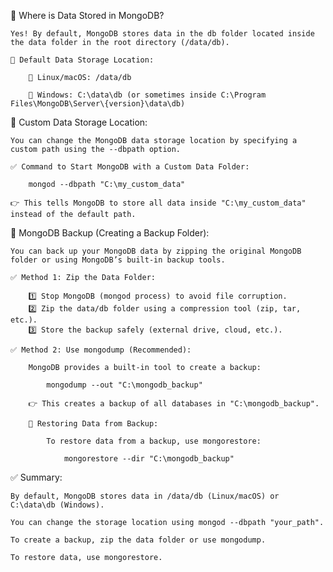 📌 Where is Data Stored in MongoDB?

    Yes! By default, MongoDB stores data in the db folder located inside the data folder in the root directory (/data/db).

    📍 Default Data Storage Location:

        🔵 Linux/macOS: /data/db

        🔵 Windows: C:\data\db (or sometimes inside C:\Program Files\MongoDB\Server\{version}\data\db)

    
🔹 Custom Data Storage Location:

    You can change the MongoDB data storage location by specifying a custom path using the --dbpath option.

    ✅ Command to Start MongoDB with a Custom Data Folder:

        mongod --dbpath "C:\my_custom_data"

    👉 This tells MongoDB to store all data inside "C:\my_custom_data" instead of the default path.


🔹 MongoDB Backup (Creating a Backup Folder):

    You can back up your MongoDB data by zipping the original MongoDB folder or using MongoDB’s built-in backup tools.

    ✅ Method 1: Zip the Data Folder:

        1️⃣ Stop MongoDB (mongod process) to avoid file corruption.
        2️⃣ Zip the data/db folder using a compression tool (zip, tar, etc.).
        3️⃣ Store the backup safely (external drive, cloud, etc.).

    ✅ Method 2: Use mongodump (Recommended):

        MongoDB provides a built-in tool to create a backup:

            mongodump --out "C:\mongodb_backup"

        👉 This creates a backup of all databases in "C:\mongodb_backup".

        🔹 Restoring Data from Backup:

            To restore data from a backup, use mongorestore:

                mongorestore --dir "C:\mongodb_backup"


✅ Summary:

    By default, MongoDB stores data in /data/db (Linux/macOS) or C:\data\db (Windows).

    You can change the storage location using mongod --dbpath "your_path".

    To create a backup, zip the data folder or use mongodump.

    To restore data, use mongorestore.

